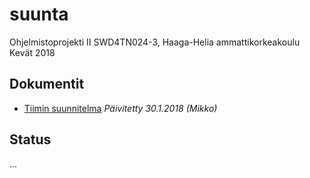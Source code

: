# suunta
Ohjelmistoprojekti II SWD4TN024-3, Haaga-Helia ammattikorkeakoulu
Kevät 2018

## Dokumentit
* [Tiimin suunnitelma](documents/SWD4TN024-3_Suunta-ohjelmistoprojektin-suunnitelma.pptx) *Päivitetty 30.1.2018 (Mikko)*

## Status
...